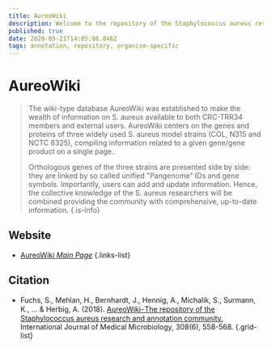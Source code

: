 ```yaml
---
title: AureoWiki
description: Welcome to the repository of the Staphylococcus aureus research & annotation community
published: true
date: 2020-05-21T14:05:08.846Z
tags: annotation, repository, organism-specific
---
```


# AureoWiki

> The wiki-type database AureoWiki was established to make the wealth of information on S. aureus available to both CRC-TRR34 members and external users. AureoWiki centers on the genes and proteins of three widely used S. aureus model strains (COL, N315 and NCTC 8325), compiling information related to a given gene/gene product on a single page. 
>
> Orthologous genes of the three strains are presented side by side: they are linked by so called unified "Pangenome" IDs and gene symbols. Importantly, users can add and update information. Hence, the collective knowledge of the S. aureus researchers will be combined providing the community with comprehensive, up-to-date information. 
{.is-info}

 

## Website 

- [AureoWiki *Main Page*](https://aureowiki.med.uni-greifswald.de/Main_Page)
 {.links-list}

## Citation 

- Fuchs, S., Mehlan, H., Bernhardt, J., Hennig, A., Michalik, S., Surmann, K., ... & Herbig, A. (2018). [AureoWiki ̵ The repository of the Staphylococcus aureus research and annotation community.](https://www.sciencedirect.com/science/article/pii/S1438422117304629) International Journal of Medical Microbiology, 308(6), 558-568.
{.grid-list}